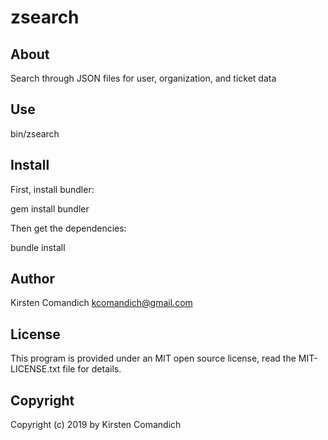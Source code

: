 
zsearch
=======

About
-----

Search through JSON files for user, organization, and ticket data


Use
---

bin/zsearch


Install
-------

First, install bundler:

  gem install bundler

Then get the dependencies:

  bundle install


Author
------

Kirsten Comandich <kcomandich@gmail.com>


License
-------

This program is provided under an MIT open source license, read the MIT-LICENSE.txt file for details.


Copyright
---------

Copyright (c) 2019 by Kirsten Comandich

